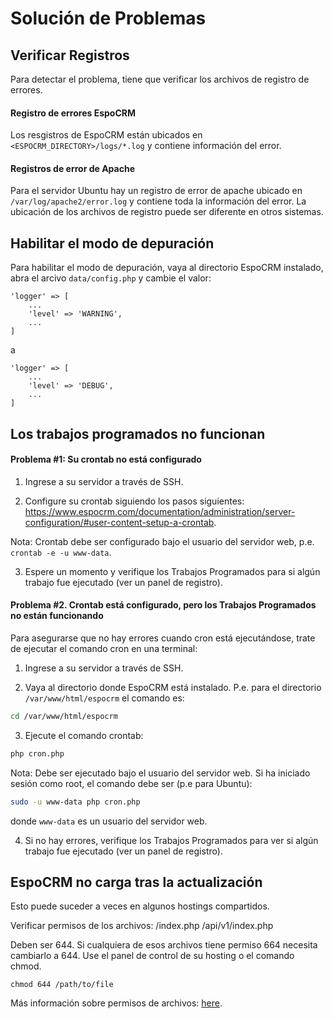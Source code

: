 # Solución de Problemas

## Verificar Registros

Para detectar el problema, tiene que verificar los archivos de registro de errores.

#### Registro de errores EspoCRM 

Los resgistros de EspoCRM están ubicados en `<ESPOCRM_DIRECTORY>/logs/*.log` y contiene información del error.

#### Registros de error de Apache

Para el servidor Ubuntu hay un registro de error de apache ubicado en `/var/log/apache2/error.log` y contiene toda la información del error. La ubicación de los archivos de registro puede ser diferente en otros sistemas. 

## Habilitar el modo de depuración

Para habilitar el modo de depuración, vaya al directorio EspoCRM instalado, abra el arcivo `data/config.php` y cambie el valor:

```
'logger' => [
    ...
    'level' => 'WARNING',
    ...
]
```
a
```
'logger' => [
    ...
    'level' => 'DEBUG',
    ...
]
```

## Los trabajos programados no funcionan

#### Problema #1: Su crontab no está configurado

1. Ingrese a su servidor a través de SSH.

2. Configure su crontab siguiendo los pasos siguientes: https://www.espocrm.com/documentation/administration/server-configuration/#user-content-setup-a-crontab.

Nota: Crontab debe ser configurado bajo el usuario del servidor web, p.e. `crontab -e -u www-data`.

3. Espere un momento y verifique los Trabajos Programados para si algún trabajo fue ejecutado (ver un panel de registro).

#### Problema #2. Crontab está configurado, pero los Trabajos Programados no están funcionando

Para asegurarse que no hay errores cuando cron está ejecutándose, trate de ejecutar el comando cron en una terminal:

1. Ingrese a su servidor a través de SSH.

2. Vaya al directorio donde EspoCRM está instalado. P.e. para el directorio `/var/www/html/espocrm` el comando es:

```bash
cd /var/www/html/espocrm
```

3. Ejecute el comando crontab:

```bash
php cron.php
```

Nota: Debe ser ejecutado bajo el usuario del servidor web. Si ha iniciado sesión como root, el comando debe ser (p.e para Ubuntu):

```bash
sudo -u www-data php cron.php
```

donde `www-data` es un usuario del servidor web.

4. Si no hay errores, verifique los Trabajos Programados para ver si algún trabajo fue ejecutado (ver un panel de registro).

## EspoCRM no carga tras la actualización

Esto puede suceder a veces en algunos hostings compartidos.

Verificar permisos de los archivos:
/index.php
/api/v1/index.php

Deben ser 644. Si cualquiera de esos archivos tiene permiso 664 necesita cambiarlo a 644. Use el panel de control de su hosting o el comando chmod.

```
chmod 644 /path/to/file
```
Más información sobre permisos de archivos: [here](server-configuration.md#required-permissions-for-unix-based-systems).
